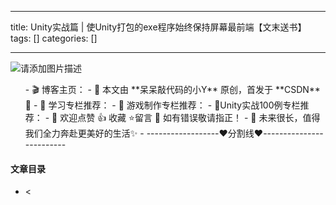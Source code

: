 
--- 
title:  Unity实战篇 | 使Unity打包的exe程序始终保持屏幕最前端【文末送书】 
tags: []
categories: [] 

---
<img src="https://img-blog.csdnimg.cn/316199a64370456fa83d0cdb875795bc.png" alt="请添加图片描述">

>  
 <ul>
  -  🎬 博客主页： 
  -  🎥 本文由 **呆呆敲代码的小Y** 原创，首发于 **CSDN**🙉 
  -  🎄 学习专栏推荐： 
  -  🌲 游戏制作专栏推荐： 
  -  🌲Unity实战100例专栏推荐： 
  -  🏅 欢迎点赞 👍 收藏 ⭐留言 📝 如有错误敬请指正！ 
  -  📆 未来很长，值得我们全力奔赴更美好的生活✨ 
  -  ------------------❤️分割线❤️------------------------- 
 </ul> 




#### 文章目录

  - &lt;
 
